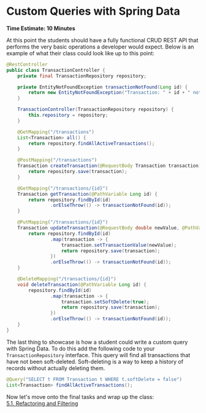 # Custom Queries with Spring Data
**Time Estimate: 10 Minutes**

At this point the students should have a fully functional CRUD REST API that performs the very basic
operations a developer would expect. Below is an example of what their class could look like up to this point:
```java
@RestController
public class TransactionController {
    private final TransactionRepository repository;

    private EntityNotFoundException transactionNotFound(Long id) {
        return new EntityNotFoundException("Transaction: " + id + " not found.");
    }

    TransactionController(TransactionRepository repository) {
        this.repository = repository;
    }

    @GetMapping("/transactions")
    List<Transaction> all() {
        return repository.findAllActiveTransactions();
    }

    @PostMapping("/transactions")
    Transaction createTransaction(@RequestBody Transaction transaction) {
        return repository.save(transaction);
    }

    @GetMapping("/transactions/{id}")
    Transaction getTransaction(@PathVariable Long id) {
        return repository.findById(id)
                .orElseThrow(() -> transactionNotFound(id));
    }

    @PutMapping("/transactions/{id}")
    Transaction updateTransaction(@RequestBody double newValue, @PathVariable Long id) {
        return repository.findById(id)
                .map(transaction -> {
                    transaction.setTransactionValue(newValue);
                    return repository.save(transaction);
                })
                .orElseThrow(() -> transactionNotFound(id));
    }

    @DeleteMapping("/transactions/{id}")
    void deleteTransaction(@PathVariable Long id) {
        repository.findById(id)
                .map(transaction -> {
                    transaction.setSoftDelete(true);
                    return repository.save(transaction);
                })
                .orElseThrow(() -> transactionNotFound(id));
    }
}
```

The last thing to showcase is how a student could write a custom query with Spring Data.
To do this add the following code to your `TransactionRepository` interface. This query will find all
transactions that have not been soft-deleted. Soft-deleting is a way to keep a history of records without
actually deleting them.

```java
@Query("SELECT t FROM Transaction t WHERE t.softDelete = false")
List<Transaction> findAllActiveTransactions();
```

Now let's move onto the final tasks and wrap up the class:  
[5.1. Refactoring and Filtering](../activies/5-1-refactoring-and-filtering.md)
